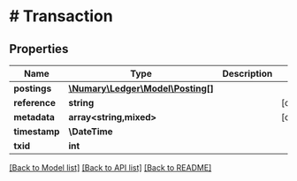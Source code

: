 # # Transaction

## Properties

Name | Type | Description | Notes
------------ | ------------- | ------------- | -------------
**postings** | [**\Numary\Ledger\Model\Posting[]**](Posting.md) |  |
**reference** | **string** |  | [optional]
**metadata** | **array<string,mixed>** |  | [optional]
**timestamp** | **\DateTime** |  |
**txid** | **int** |  |

[[Back to Model list]](../../README.md#models) [[Back to API list]](../../README.md#endpoints) [[Back to README]](../../README.md)
